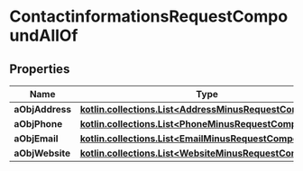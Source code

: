 
# ContactinformationsRequestCompoundAllOf

## Properties
Name | Type | Description | Notes
------------ | ------------- | ------------- | -------------
**aObjAddress** | [**kotlin.collections.List&lt;AddressMinusRequestCompound&gt;**](AddressMinusRequestCompound.md) |  | 
**aObjPhone** | [**kotlin.collections.List&lt;PhoneMinusRequestCompound&gt;**](PhoneMinusRequestCompound.md) |  | 
**aObjEmail** | [**kotlin.collections.List&lt;EmailMinusRequestCompound&gt;**](EmailMinusRequestCompound.md) |  | 
**aObjWebsite** | [**kotlin.collections.List&lt;WebsiteMinusRequestCompound&gt;**](WebsiteMinusRequestCompound.md) |  | 



